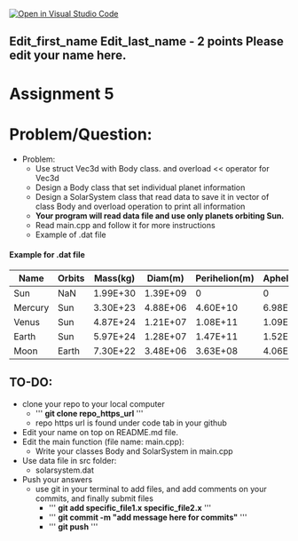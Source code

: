 [![Open in Visual Studio Code](https://classroom.github.com/assets/open-in-vscode-c66648af7eb3fe8bc4f294546bfd86ef473780cde1dea487d3c4ff354943c9ae.svg)](https://classroom.github.com/online_ide?assignment_repo_id=8754285&assignment_repo_type=AssignmentRepo)
## Edit_first_name Edit_last_name - 2 points Please edit your name here.

# Assignment 5


# Problem/Question:
- Problem:
  - Use struct Vec3d with Body class. and overload << operator for Vec3d 
  - Design a Body class that set individual planet information 
  - Design a SolarSystem class that read data to save it in vector of class Body and overload operation to print all information 
  - **Your program will read data file and use only planets orbiting Sun.**
  - Read main.cpp and follow it for more instructions
  - Example of .dat file 
  
#### Example for .dat file
| Name    | Orbits | Mass(kg) | Diam(m)  | Perihelion(m) | Aphelion(m) | orbPeriod(days) | rotationalPeriod(hours) | axialtilt(deg) | orbinclin(deg) |
| ------- | ------ | -------- | -------- | ------------- | ----------- | --------------- | ----------------------- | -------------- | -------------- |
| Sun     | NaN    | 1.99E+30 | 1.39E+09 | 0             | 0           | 0               | 587.28                  | 0              | 0              |
| Mercury | Sun    | 3.30E+23 | 4.88E+06 | 4.60E+10      | 6.98E+10    | 88              | 1407.6                  | 0.01           | 7              |
| Venus   | Sun    | 4.87E+24 | 1.21E+07 | 1.08E+11      | 1.09E+11    | 224.7           | \-5832.5                | 177.4          | 3.4            |
| Earth   | Sun    | 5.97E+24 | 1.28E+07 | 1.47E+11      | 1.52E+11    | 365.2425        | 23.9                    | 23.4           | 0              |
| Moon    | Earth  | 7.30E+22 | 3.48E+06 | 3.63E+08      | 4.06E+08    | 27.3            | 655.7                   | 6.7            | 5.1            |

## TO-DO:
  - clone your repo to your local computer
    - ''' <b>git clone repo_https_url</b> '''
    - repo https url is found under code tab in your github
  - Edit your name on top on README.md file.
  - Edit the main function (file name: main.cpp):
    - Write your classes Body and SolarSystem in main.cpp
  - Use data file in src folder:
    - solarsystem.dat
  - Push your answers
    - use git in your terminal to add files, and add comments on your commits, and finally submit files
      - ''' <b>git add specific_file1.x specific_file2.x</b> '''
      - ''' <b>git commit -m "add message here for commits"</b> '''
      - ''' <b>git push</b> ''' 
     
    
      
    
